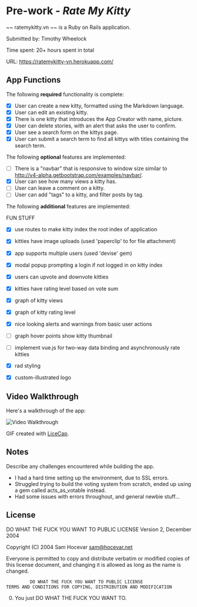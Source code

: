 # Pre-work - *Rate My Kitty*

~~ ratemykitty.vn ~~ is a Ruby on Rails application.

Submitted by: Timothy Wheelock

Time spent: 20+ hours spent in total

URL: https://ratemykitty-vn.herokuapp.com/

## App Functions

The following **required** functionality is complete:

* [x] User can create a new kitty, formatted using the Markdown language.
* [x] User can edit an existing kitty.
* [x] There is one kitty that introduces the App Creator with name, picture.
* [x] User can delete stories, with an alert that asks the user to confirm.
* [x] User see a search form on the kittys page.
* [x] User can submit a search term to find all kittys with titles containing the search term.

The following **optional** features are implemented:
* [ ] There is a "navbar" that is responsive to window size similar to http://v4-alpha.getbootstrap.com/examples/navbar/.
* [x] User can see how many views a kitty has.
* [ ] User can leave a comment on a kitty.
* [ ] User can add "tags" to a kitty, and filter posts by tag.

The following **additional** features are implemented:

FUN STUFF

- [x] use routes to make kitty index the root index of application
- [x] kitties have image uploads (used 'paperclip' to for file attachment)
- [x] app supports multiple users (used 'devise' gem)
- [x] modal popup prompting a login if not logged in on kitty index
- [x] users can upvote and downvote kitties
- [x] kitties have rating level based on vote sum
- [x] graph of kitty views
- [x] graph of kitty rating level
- [x] nice looking alerts and warnings from basic user actions
- [ ] graph hover points show kitty thumbnail
- [ ] implement vue.js for two-way data binding and asynchronously rate kitties
- [x] rad styling
- [x] custom-illustrated logo



## Video Walkthrough

Here's a walkthrough of the app:

![Video Walkthrough](kitty_demo.gif)

GIF created with [LiceCap](http://www.cockos.com/licecap/).

## Notes

Describe any challenges encountered while building the app.

- I had a hard time setting up the environment, due to SSL errors.
- Struggled trying to build the voting system from scratch, ended up using a gem called acts_as_votable instead.
- Had some issues with errors throughout, and general newbie stuff...

## License

   DO WHAT THE FUCK YOU WANT TO PUBLIC LICENSE
                     Version 2, December 2004

  Copyright (C) 2004 Sam Hocevar <sam@hocevar.net>

  Everyone is permitted to copy and distribute verbatim or modified
  copies of this license document, and changing it is allowed as long
  as the name is changed.

             DO WHAT THE FUCK YOU WANT TO PUBLIC LICENSE
    TERMS AND CONDITIONS FOR COPYING, DISTRIBUTION AND MODIFICATION

   0. You just DO WHAT THE FUCK YOU WANT TO.
